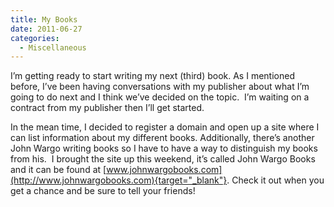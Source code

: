 ```yaml
---
title: My Books
date: 2011-06-27
categories: 
  - Miscellaneous
---
```


I’m getting ready to start writing my next (third) book. As I mentioned before, I’ve been having conversations with my publisher about what I’m going to do next and I think we’ve decided on the topic.  I’m waiting on a contract from my publisher then I’ll get started.

In the mean time, I decided to register a domain and open up a site where I can list information about my different books. Additionally, there’s another John Wargo writing books so I have to have a way to distinguish my books from his.  I brought the site up this weekend, it’s called John Wargo Books and it can be found at [www.johnwargobooks.com](http://www.johnwargobooks.com){target="_blank"}. Check it out when you get a chance and be sure to tell your friends!
